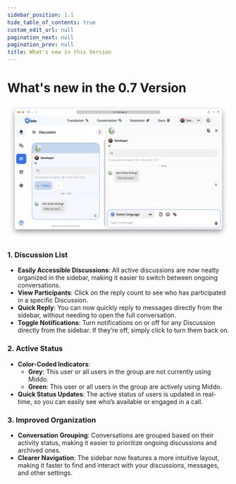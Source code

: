 ```yaml
---
sidebar_position: 1.1
hide_table_of_contents: true
custom_edit_url: null
pagination_next: null
pagination_prev: null
title: What's new in this Version
---
```


# What's new in the 0.7 Version

![What's new](./img/what-s-new.png)

### **1. Discussion List**

- **Easily Accessible Discussions**: All active discussions are now neatly organized in the sidebar, making it easier to switch between ongoing conversations.
- **View Participants**: Click on the reply count to see who has participated in a specific Discussion.
- **Quick Reply**: You can now quickly reply to messages directly from the sidebar, without needing to open the full conversation.
- **Toggle Notifications**: Turn notifications on or off for any Discussion directly from the sidebar. If they’re off, simply click to turn them back on.

### **2. Active Status**

- **Color-Coded Indicators**:
  - **Grey**: This user or all users in the group are not currently using Middo.
  - **Green**: This user or all users in the group are actively using Middo.
- **Quick Status Updates**: The active status of users is updated in real-time, so you can easily see who’s available or engaged in a call.

### **3. Improved Organization**

- **Conversation Grouping**: Conversations are grouped based on their activity status, making it easier to prioritize ongoing discussions and archived ones.
- **Clearer Navigation**: The sidebar now features a more intuitive layout, making it faster to find and interact with your discussions, messages, and other settings.
